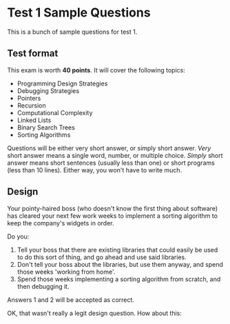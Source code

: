Test 1 Sample Questions
===========

This is a bunch of sample questions for test 1.

Test format
--------

This exam is worth **40 points**. It will cover the following topics:

* Programming Design Strategies
* Debugging Strategies
* Pointers
* Recursion
* Computational Complexity
* Linked Lists
* Binary Search Trees
* Sorting Algorithms

Questions will be either very short answer, or simply short
answer. _Very_ short answer means a single word, number, or multiple
choice. _Simply_ short answer means short sentences (usually less than
one) or short programs (less than 10 lines). Either way, you won't
have to write much.

Design
----------

Your pointy-haired boss (who doesn't know the first thing about
software) has cleared your next few work weeks to implement a sorting
algorithm to keep the company's widgets in order.

Do you:

1. Tell your boss that there are existing libraries that could easily
   be used to do this sort of thing, and go ahead and use said
   libraries.
2. Don't tell your boss about the libraries, but use them anyway, and
   spend those weeks 'working from home'.
3. Spend those weeks implementing a sorting algorithm from scratch,
   and then debugging it.

Answers 1 and 2 will be accepted as correct.

OK, that wasn't really a legit design question. How about this:

